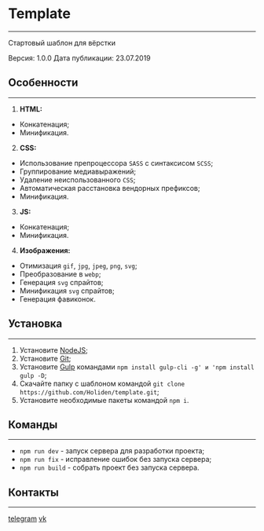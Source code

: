 # Template
***
Стартовый шаблон для вёрстки

Версия: 1.0.0
Дата публикации: 23.07.2019

## Особенности
***
1. **HTML:**
* Конкатенация;
* Минификация.

2. **CSS:**
* Использование препроцессора `SASS` с синтаксисом `SCSS`;
* Группирование медиавыражений;
* Удаление неиспользованного `CSS`;
* Автоматическая расстановка вендорных префиксов;
* Минификация.

3. **JS:**
* Конкатенация;
* Минификация.

4. **Изображения:**
* Отимизация `gif`, `jpg`, `jpeg`, `png`, `svg`;
* Преобразование в `webp`;
* Генерация `svg` спрайтов;
* Минификация `svg` спрайтов;
* Генерация фавиконок.

## Установка
***
1. Установите [NodeJS](https://nodejs.org/en/);
2. Установите [Git](https://git-scm.com/downloads);
3. Установите [Gulp](https://gulpjs.com/) командами `npm install gulp-cli -g' и 'npm install gulp -D`;
4. Скачайте папку с шаблоном командой `git clone https://github.com/Holiden/template.git`;
5. Установите необходимые пакеты командой `npm i`.

## Команды
***
* `npm run dev` - запуск сервера для разработки проекта;
* `npm run fix` - исправление ошибок без запуска сервера;
* `npm run build` - собрать проект без запуска сервера.

## Контакты
***
[telegram](https://t.me/holiden)
[vk](https://vk.com/holiden)
